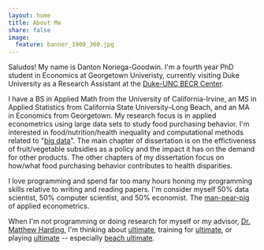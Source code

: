 ```yaml
---
layout: home
title: About Me
share: false
image:
  feature: banner_1900_300.jpg
---
```


Saludos! My name is Danton Noriega-Goodwin. I'm a fourth year PhD student in Economics at Georgetown Univeristy, currently visiting Duke University as a Research Assistant at the [Duke-UNC BECR Center](https://becr-dev.oit.duke.edu/).

I have a BS in Applied Math from the University of California-Irvine, an MS in Applied Statistics from California State University–Long Beach, and an MA in Economics from Georgetown. My research focus is in applied econometrics using large data sets to study food purchasing behavior. I'm interested in food/nutrition/health inequality and computational methods related to "[big data](http://bigdataeconometrics.com/)". The main chapter of dissertation is on the effictiveness of fruit/vegetable subsidies as a policy and the impact it has on the demand for other products. The other chapters of my dissertation focus on how/what food purchasing behavior contributes to health disparities.

I love programming and spend far too many hours honing my programming skills relative to writing and reading papers. I'm consider myself 50% data scientist, 50% computer scientist, and 50% economist. The [man-pear-pig](http://ultinomics.github.io/dantonnoriega.me/images/man-bear-pig.jpg) of applied econometrics. 

When I'm not programming or doing research for myself or my advisor, [Dr. Matthew Harding](http://people.duke.edu/~mch55/), I'm thinking about [ultimate](http://ultiworld.com/), training for [ultimate](http://skydmagazine.com/column/training-blog/), or playing [ultimate](https://www.youtube.com/watch?v=uq3pg0JcJSI) -- especially [beach ultimate](https://www.youtube.com/watch?v=vCCvjiTxhLY).
